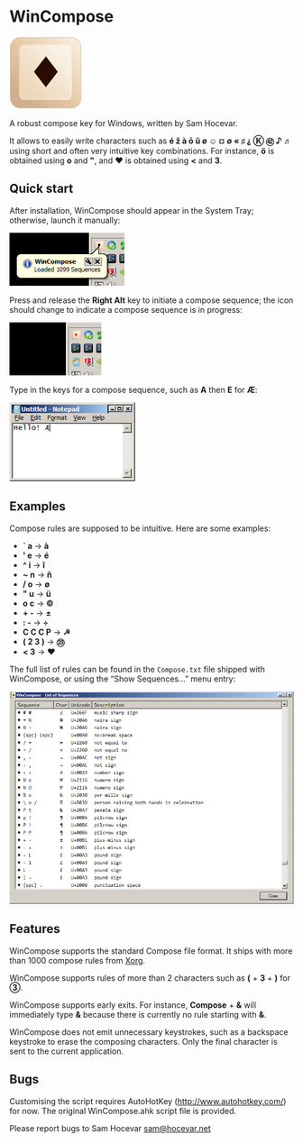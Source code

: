 ﻿WinCompose
==========

![Icon](/web/icon.png)

A robust compose key for Windows, written by Sam Hocevar.

It allows to easily write characters such as **é ž à ō û ø ☺ ¤
∅ « ♯ ⸘ Ⓚ ㊷ ♪ ♬** using short and often very intuitive key
combinations. For instance, **ö** is obtained using **o** and **"**, and
**♥** is obtained using **<** and **3**.

Quick start
-----------

After installation, WinCompose should appear in the System Tray;
otherwise, launch it manually:

![Quick Launch](/web/shot1.png)

Press and release the **Right Alt** key to initiate a compose sequence; the
icon should change to indicate a compose sequence is in progress:

![In Progress](/web/shot2.png)

Type in the keys for a compose sequence, such as **A** then **E** for **Æ**:

![In Progress](/web/shot3.png)

Examples
--------

Compose rules are supposed to be intuitive. Here are some examples:

 - **` a** → **à**
 - **' e** → **é**
 - **^ i** → **î**
 - **~ n** → **ñ**
 - **/ o** → **ø**
 - **" u** → **ü**
 - **o c** → **©**
 - **+ -** → **±**
 - **: -** → **÷**
 - **C C C P** → **☭**
 - **( 2 3 )** → **㉓**
 - **< 3** → **♥**

The full list of rules can be found in the `Compose.txt` file shipped with WinCompose,
or using the “Show Sequences…” menu entry:

![Sequence List](/web/shot4.png)

Features
--------

WinCompose supports the standard Compose file format. It ships with more than
1000 compose rules from [Xorg](http://www.x.org/wiki/).

WinCompose supports rules of more than 2 characters such as **(** + **3** + **)**
for **③**.

WinCompose supports early exits. For instance, **Compose** + **&** will
immediately type **&** because there is currently no rule starting with **&**.

WinCompose does not emit unnecessary keystrokes, such as a backspace keystroke
to erase the composing characters. Only the final character is sent to the
current application.

Bugs
----

Customising the script requires AutoHotKey (http://www.autohotkey.com/) for now.
The original WinCompose.ahk script file is provided.

Please report bugs to Sam Hocevar <sam@hocevar.net>


